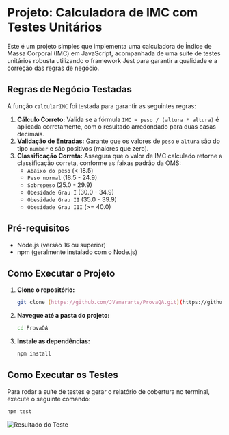 # Projeto: Calculadora de IMC com Testes Unitários

Este é um projeto simples que implementa uma calculadora de Índice de Massa Corporal (IMC) em JavaScript, acompanhada de uma suíte de testes unitários robusta utilizando o framework Jest para garantir a qualidade e a correção das regras de negócio.

## Regras de Negócio Testadas

A função `calcularIMC` foi testada para garantir as seguintes regras:

1.  **Cálculo Correto:** Valida se a fórmula `IMC = peso / (altura * altura)` é aplicada corretamente, com o resultado arredondado para duas casas decimais.
2.  **Validação de Entradas:** Garante que os valores de `peso` e `altura` são do tipo `number` e são positivos (maiores que zero).
3.  **Classificação Correta:** Assegura que o valor de IMC calculado retorne a classificação correta, conforme as faixas padrão da OMS:
    -   `Abaixo do peso` (< 18.5)
    -   `Peso normal` (18.5 - 24.9)
    -   `Sobrepeso` (25.0 - 29.9)
    -   `Obesidade Grau I` (30.0 - 34.9)
    -   `Obesidade Grau II` (35.0 - 39.9)
    -   `Obesidade Grau III` (>= 40.0)

## Pré-requisitos

-   Node.js (versão 16 ou superior)
-   npm (geralmente instalado com o Node.js)

## Como Executar o Projeto

1.  **Clone o repositório:**
    ```bash
    git clone [https://github.com/JVamarante/ProvaQA.git](https://github.com/JVamarante/ProvaQA.git)
    ```
2.  **Navegue até a pasta do projeto:**
    ```bash
    cd ProvaQA
    ```
3.  **Instale as dependências:**
    ```bash
    npm install
    ```

## Como Executar os Testes

Para rodar a suíte de testes e gerar o relatório de cobertura no terminal, execute o seguinte comando:

```bash
npm test
```

![Resultado do Teste]()